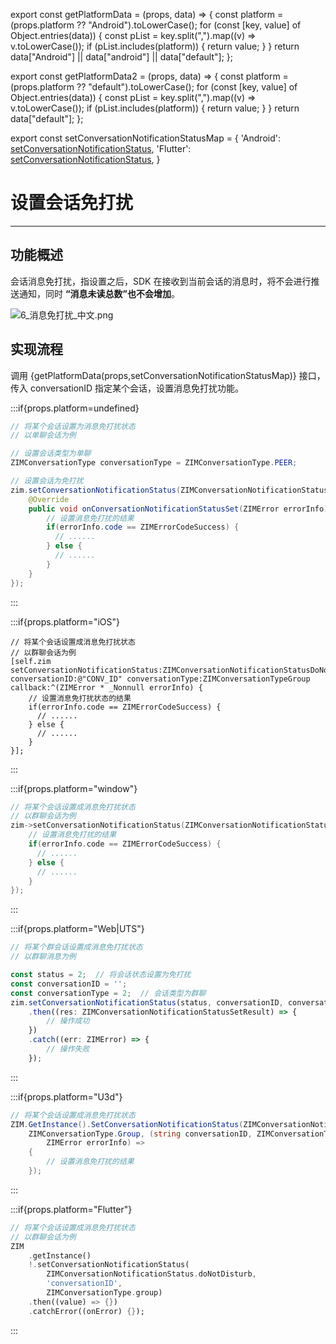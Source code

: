 export const getPlatformData = (props, data) => {
    const platform = (props.platform ?? "Android").toLowerCase();
    for (const [key, value] of Object.entries(data)) {
        const pList = key.split(",").map((v) => v.toLowerCase());
        if (pList.includes(platform)) {
            return value;
        }
    }
    return data["Android"] || data["android"] || data["default"];
};

export const getPlatformData2 = (props, data) => {
    const platform = (props.platform ?? "default").toLowerCase();
    for (const [key, value] of Object.entries(data)) {
        const pList = key.split(",").map((v) => v.toLowerCase());
        if (pList.includes(platform)) {
            return value;
        }
    }
    return data["default"];
};

export const setConversationNotificationStatusMap = {
  'Android': <a href="@setConversationNotificationStatus" target='_blank'>setConversationNotificationStatus</a>,
  'Flutter': <a href="https://pub.dev/documentation/zego_zim/latest/zego_zim/ZIM/setConversationNotificationStatus.html" target='_blank'>setConversationNotificationStatus</a>,
}



# 设置会话免打扰

- - -

## 功能概述

会话消息免打扰，指设置之后，SDK 在接收到当前会话的消息时，将不会进行推送通知，同时 **“消息未读总数”也不会增加**。

<Frame width="auto" height="auto">
  <img src="https://media-resource.spreading.io/docuo/workspace740/af061ebc6eaf0f12ae9e7f72235bd04e/8954a92555.png" alt="6_消息免打扰_中文.png"/>
</Frame>

## 实现流程

调用 {getPlatformData(props,setConversationNotificationStatusMap)} 接口，传入 conversationID 指定某个会话，设置消息免打扰功能。


:::if{props.platform=undefined}
<CodeGroup>
```java title="示例代码"
// 将某个会话设置为消息免打扰状态
// 以单聊会话为例

// 设置会话类型为单聊
ZIMConversationType conversationType = ZIMConversationType.PEER;

// 设置会话为免打扰
zim.setConversationNotificationStatus(ZIMConversationNotificationStatus.DO_NOT_DISTURB, "CONV_ID", conversationType, new ZIMConversationNotificationStatusSetCallback() {
    @Override
    public void onConversationNotificationStatusSet(ZIMError errorInfo) {
        // 设置消息免打扰的结果
        if(errorInfo.code == ZIMErrorCodeSuccess) {
          // ......
        } else {
          // ......
        }  
    }
});
```

</CodeGroup>
:::

:::if{props.platform="iOS"}
<CodeGroup>
```objc title="示例代码"
// 将某个会话设置成消息免打扰状态
// 以群聊会话为例
[self.zim setConversationNotificationStatus:ZIMConversationNotificationStatusDoNotDisturb conversationID:@"CONV_ID" conversationType:ZIMConversationTypeGroup callback:^(ZIMError * _Nonnull errorInfo) {
    // 设置消息免打扰状态的结果
    if(errorInfo.code == ZIMErrorCodeSuccess) {
      // ......
    } else {
      // ......
    }
}];
```
</CodeGroup>
:::

:::if{props.platform="window"}
<CodeGroup>
```cpp title="示例代码"
// 将某个会话设置成消息免打扰状态
// 以群聊会话为例
zim->setConversationNotificationStatus(ZIMConversationNotificationStatusDoNotDisturb, "CONV_ID", ZIMConversationTypeGroup, [=](/zim-u3d/guides/conversation/zimerror-errorinfo) {
    // 设置消息免打扰的结果
    if(errorInfo.code == ZIMErrorCodeSuccess) {
      // ......
    } else {
      // ......
    }
});
```
</CodeGroup>
:::

:::if{props.platform="Web|UTS"}
<CodeGroup>
```typescript title="示例代码"
// 将某个群会话设置成消息免打扰状态
// 以群聊消息为例

const status = 2;  // 将会话状态设置为免打扰 
const conversationID = '';
const conversationType = 2;  // 会话类型为群聊
zim.setConversationNotificationStatus(status, conversationID, conversationType)
    .then((res: ZIMConversationNotificationStatusSetResult) => {
        // 操作成功
    })
    .catch((err: ZIMError) => {
        // 操作失败
    });
```
</CodeGroup>
:::

:::if{props.platform="U3d"}
<CodeGroup>
```cs title="示例代码"
// 将某个会话设置成消息免打扰状态
ZIM.GetInstance().SetConversationNotificationStatus(ZIMConversationNotificationStatus.DoNotDisturb, "CONV_ID",
    ZIMConversationType.Group, (string conversationID, ZIMConversationType conversationType,
        ZIMError errorInfo) =>
    {
        // 设置消息免打扰的结果
    });
```
</CodeGroup>
:::

:::if{props.platform="Flutter"}
<CodeGroup>
```dart title="示例代码"
// 将某个会话设置成消息免打扰状态
// 以群聊会话为例
ZIM
    .getInstance()
    !.setConversationNotificationStatus(
        ZIMConversationNotificationStatus.doNotDisturb,
        'conversationID',
        ZIMConversationType.group)
    .then((value) => {})
    .catchError((onError) {});
```
</CodeGroup>
:::

<Content platform="U3d" />